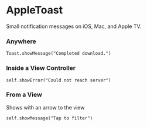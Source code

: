 # AppleToast
Small notification messages on iOS, Mac, and Apple TV.


### Anywhere
```
Toast.showMessage("Completed download.")
```

### Inside a View Controller
```
self.showError("Could not reach server")
```

### From a View
Shows with an arrow to the view
```
self.showMessage("Tap to filter")
```
